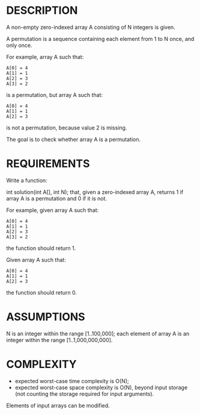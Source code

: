 DESCRIPTION
===========
A non-empty zero-indexed array A consisting of N integers is given.

A permutation is a sequence containing each element from 1 to N once, and only once.

For example, array A such that:

    A[0] = 4
    A[1] = 1
    A[2] = 3
    A[3] = 2
is a permutation, but array A such that:

    A[0] = 4
    A[1] = 1
    A[2] = 3
is not a permutation, because value 2 is missing.

The goal is to check whether array A is a permutation.

REQUIREMENTS
============
Write a function:

int solution(int A[], int N);
that, given a zero-indexed array A, returns 1 if array A is a permutation and 0 if it is not.

For example, given array A such that:

    A[0] = 4
    A[1] = 1
    A[2] = 3
    A[3] = 2
the function should return 1.

Given array A such that:

    A[0] = 4
    A[1] = 1
    A[2] = 3
the function should return 0.

ASSUMPTIONS
===========
N is an integer within the range [1..100,000];
each element of array A is an integer within the range [1..1,000,000,000].

COMPLEXITY
===========
* expected worst-case time complexity is O(N);
* expected worst-case space complexity is O(N), beyond input storage (not counting the storage required for input arguments).

Elements of input arrays can be modified.